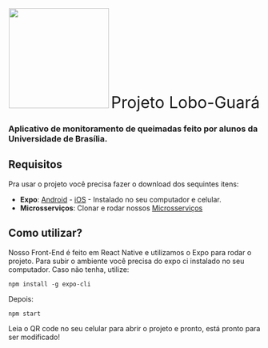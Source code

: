 <div style="text-align:center">
<img src="https://user-images.githubusercontent.com/18190061/65366176-f592ff00-dbf6-11e9-9b7a-8cc5c6d85ddc.png" width="200" height="200" />
 <font size="6"> Projeto Lobo-Guará</font> 
</div>

### Aplicativo de monitoramento de queimadas feito por alunos da Universidade de Brasília.

## Requisitos
Pra usar o projeto você precisa fazer o download dos sequintes itens:
* **Expo**:  [Android](https://play.google.com/store/apps/details?id=host.exp.exponent&hl=pt_BR) - [iOS](https://itunes.apple.com/us/app/expo-client/id982107779?mt=8) - Instalado no seu computador e celular.
* **Microsserviços**: Clonar e rodar nossos [Microsserviços](https://github.com/PI2-PLG)

## Como utilizar?
Nosso Front-End é feito em React Native e utilizamos o Expo para rodar o projeto. Para subir o ambiente você precisa do expo ci instalado no seu computador. Caso não tenha, utilize:

`npm install -g expo-cli`

Depois:

`npm start`

Leia o QR code no seu celular para abrir o projeto e pronto, está pronto para ser modificado!
